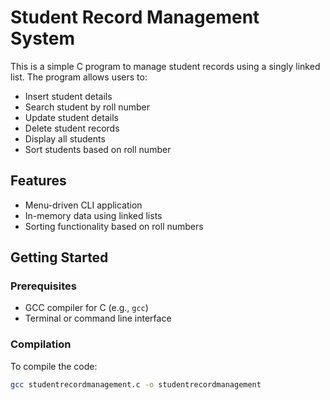 # Student Record Management System

This is a simple C program to manage student records using a singly linked list. The program allows users to:

- Insert student details
- Search student by roll number
- Update student details
- Delete student records
- Display all students
- Sort students based on roll number

## Features

- Menu-driven CLI application
- In-memory data using linked lists
- Sorting functionality based on roll numbers

## Getting Started

### Prerequisites

- GCC compiler for C (e.g., `gcc`)
- Terminal or command line interface

### Compilation

To compile the code:

```bash
gcc studentrecordmanagement.c -o studentrecordmanagement

